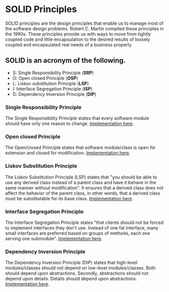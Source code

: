 # SOLID Principles

SOLID principles are the design principles that enable us to manage most of the software design problems. Robert C. Martin compiled these principles in the 1990s. These principles provide us with ways to move from tightly coupled code and little encapsulation to the desired results of loosely coupled and encapsulated real needs of a business properly.

## SOLID is an acronym of the following.

- S: Single Responsibility Principle (**SRP**)
- O: Open closed Principle (**OSP**)
- L: Liskov substitution Principle (**LSP**)
- I: Interface Segregation Principle (**ISP**)
- D: Dependency Inversion Principle (**DIP**)

### Single Responsibility Principle

The Single Responsibility Principle states that every software module should have only one reason to change. [Implementation here](https://github.com/MikhailMasny/solid-and-design-patterns/blob/master/src/Masny.SOLID/SingleResponsibilityPrinciple.cs).

### Open closed Principle

The Open/closed Principle states that software module/class is open for extension and closed for modification. [Implementation here](https://github.com/MikhailMasny/solid-and-design-patterns/blob/master/src/Masny.SOLID/OpenClosedPrinciple.cs).

### Liskov Substitution Principle

The Liskov Substitution Principle (LSP) states that "you should be able to use any derived class instead of a parent class and have it behave in the same manner without modification". It ensures that a derived class does not affect the behavior of the parent class, in other words, that a derived class must be substitutable for its base class. [Implementation here](https://github.com/MikhailMasny/solid-and-design-patterns/blob/master/src/Masny.SOLID/LiskovSubstitutionPrinciple.cs).

### Interface Segregation Principle

The Interface Segregation Principle states "that clients should not be forced to implement interfaces they don't use. Instead of one fat interface, many small interfaces are preferred based on groups of methods, each one serving one submodule". [Implementation here](https://github.com/MikhailMasny/solid-and-design-patterns/blob/master/src/Masny.SOLID/InterfaceSegregationPrinciple.cs).

### Dependency Inversion Principle

The Dependency Inversion Principle (DIP) states that high-level modules/classes should not depend on low-level modules/classes. Both should depend upon abstractions. Secondly, abstractions should not depend upon details. Details should depend upon abstractions. [Implementation here](https://github.com/MikhailMasny/solid-and-design-patterns/blob/master/src/Masny.SOLID/DependencyInversionPrinciple.cs).
